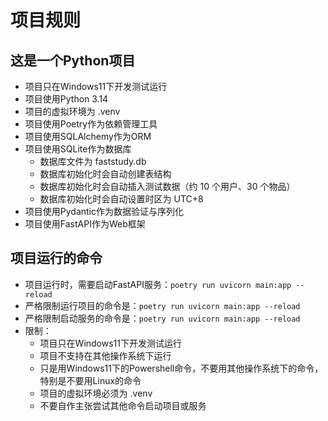 # 项目规则
## 这是一个Python项目
- 项目只在Windows11下开发测试运行
- 项目使用Python 3.14
- 项目的虚拟环境为 .venv
- 项目使用Poetry作为依赖管理工具
- 项目使用SQLAlchemy作为ORM
- 项目使用SQLite作为数据库
  - 数据库文件为 faststudy.db
  - 数据库初始化时会自动创建表结构
  - 数据库初始化时会自动插入测试数据（约 10 个用户、30 个物品）
  - 数据库初始化时会自动设置时区为 UTC+8
- 项目使用Pydantic作为数据验证与序列化
- 项目使用FastAPI作为Web框架
## 项目运行的命令
- 项目运行时，需要启动FastAPI服务：`poetry run uvicorn main:app --reload`
- 严格限制运行项目的命令是：`poetry run uvicorn main:app --reload`
- 严格限制启动服务的命令是：`poetry run uvicorn main:app --reload`
- 限制：
  - 项目只在Windows11下开发测试运行
  - 项目不支持在其他操作系统下运行
  - 只是用Windows11下的Powershell命令，不要用其他操作系统下的命令，特别是不要用Linux的命令
  - 项目的虚拟环境必须为 .venv
  - 不要自作主张尝试其他命令启动项目或服务
